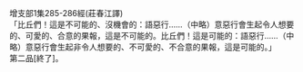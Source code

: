 增支部1集285-286經(莊春江譯)  
「比丘們！這是不可能的、沒機會的：語惡行……（中略）意惡行會生起令人想要的、可愛的、合意的果報，這是不可能的。比丘們！這是可能的：語惡行……（中略）意惡行會生起非令人想要的、不可愛的、不合意的果報，這是可能的。」  
第二品[終了]。  
  
  

